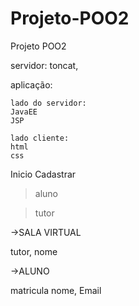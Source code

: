 # Projeto-POO2
Projeto POO2

servidor: toncat,

aplicação:

	lado do servidor:
	JavaEE
	JSP

	lado cliente:
	html
	css
 


Inicio
Cadastrar
>aluno

>tutor

->SALA VIRTUAL

tutor, nome

->ALUNO

matricula
nome, Email

